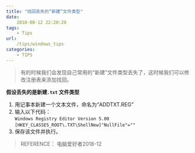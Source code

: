 ```yaml
---
title: "找回丢失的“新建”文件类型"
date: 
    2018-08-12 22:20:20
tags:
    - Tips
url:
    /tips/windows_tips
categories:
    - TIPS
---
```


> 有的时候我们会发现自己常用的“新建”文件类型丢失了，这时候我们可以修改注册表来添加找回。

**假设丢失的是新建`.txt` 文件类型**     
1. 用记事本新建一个文本文件，命名为“ADDTXT.REG”     
2. 输入以下代码：      
`Windows Registry Editor Version 5.00`          
`[HKEY_CLASSES_ROOT\.TXT\ShellNew]"NullFile"=""`        
3. 保存该文件并执行。        

>REFERENCE：
电脑爱好者2018-12

